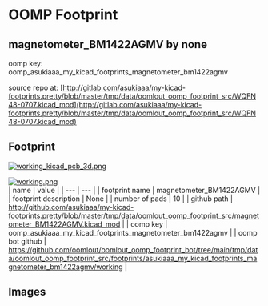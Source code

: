# OOMP Footprint  
## magnetometer_BM1422AGMV  by none  
  
oomp key: oomp_asukiaaa_my_kicad_footprints_magnetometer_bm1422agmv  
  
source repo at: [http://gitlab.com/asukiaaa/my-kicad-footprints.pretty/blob/master/tmp/data/oomlout_oomp_footprint_src/WQFN48-0707.kicad_mod](http://gitlab.com/asukiaaa/my-kicad-footprints.pretty/blob/master/tmp/data/oomlout_oomp_footprint_src/WQFN48-0707.kicad_mod)  
## Footprint  
  
[![working_kicad_pcb_3d.png](working_kicad_pcb_3d_600.png)](working_kicad_pcb_3d.png)  
  
[![working.png](working_600.png)](working.png)  
| name | value | 
| --- | --- | 
| footprint name | magnetometer_BM1422AGMV | 
| footprint description | None | 
| number of pads | 10 | 
| github path | http://github.com/asukiaaa/my-kicad-footprints.pretty/blob/master/tmp/data/oomlout_oomp_footprint_src/magnetometer_BM1422AGMV.kicad_mod | 
| oomp key | oomp_asukiaaa_my_kicad_footprints_magnetometer_bm1422agmv | 
| oomp bot github | https://github.com/oomlout/oomlout_oomp_footprint_bot/tree/main/tmp/data/oomlout_oomp_footprint_src/footprints/asukiaaa_my_kicad_footprints_magnetometer_bm1422agmv/working | 
## Images  
